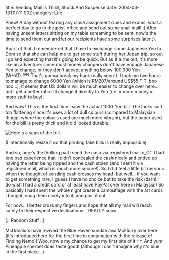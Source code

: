 title: Sending Mail is Thrill, Shock And Suspense
date: 2004-03-13T07:11:00Z
category: Life

Phew! A day without fearing any close assignment dues and exams, what a perfect day to go to the post-office and send out some snail mail! :) After having unsent letters sitting on my table screaming to be sent, now's the time to send them out and let our recipients have some surprises later ;).

Apart of that, I remembered that I have to exchange some Japanese Yen to Dom so that she can help me to get some stuff during her Japan trip, so out I go and expecting that it's going to be quick. But as it turns out, it's more like an adventure: since most money changers don't have enough Japanese Yen to change, or they don't accept anything below 100,000 Yen (WHAT~??? That's gonna break my bank really soon!). I took me two hours to manage to change 6000 Yen (which is RM207/around US$55 T-T, boo hoo…), it seems that US dollars will be much easier to change over here… but I get a better ratio if I change it directly to Yen (i.e. = more money = more stuff to buy).

And wow! This is the first time I saw the actual 1000 Yen bill. The looks isn't too flattering since it's uses a lot of dull colours (compared to Malaysian Ringgit where the colours used are much more vibrant), but the paper used for the bill is pretty thick and it did looked durable.

![Here's a scan of the bill.](http://img32.photobucket.com/albums/v95/seh_hui/jap_1000yen.jpg)

(I intentionally resize it so that printing fake bills is really impossible)

And so, here's the thrilling part: send the cash via registered mail o\_O". I had one bad experience that I didn't concealed the cash nicely and ended up having the letter being ripped and the cash stolen (and I sent it via registered mail, which is much more secure!). So I did feel a little bit nervous when the thought of sending cash crosses my head, but well… if you want to get something rare, I guess I have no choice but to take the risk (darn! I do wish I had a credit card or at least have PayPal over here in Malaysia!) So basically I had spent the whole night create a camouflage with the art cards I bought, snug them nicely into it, and post it out.

For now… I better cross my fingers and hope that all my mail will reach safely to their respective destinations… REALLY soon.

[:: Random Stuff ::]

McDonald's have revived the Blue Haven sundae and McFlurry over here (it's introduced here for the first time in conjunction with the release of Finding Nemo)! Woo, now's my chance to get my first bite of it ^\_^. And yum! Pineapple sherbet does taste good! (although I can't imagine why it's blue in the first place…)
